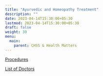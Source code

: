 ```yaml
---
title: "Ayurvedic and Homeopathy Treatment"
description: ""
date: 2023-04-14T15:30:00+05:30
lastmod: 2023-04-14T15:30:00+05:30
draft: false
weight: 30
menu:
  main:
    parent: CHSS & Health Matters
---
```



[Procedures](/images/7.%20%20%20Procedure%20for%20Treatment%20under%20Ayurveda%20and%20Homeopathy%20for%20Retired%20employees.pdf)


[List of Doctors](/images/8.%20%20%20List%20of%20Authorised%20Ayurveda%20and%20Homeopathy%20Doctors%20vaild%20till%20Dec%202021.pdf)
